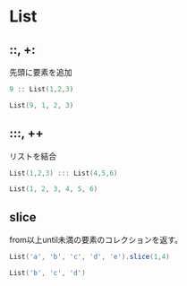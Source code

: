 # List

## ::, +:

先頭に要素を追加

```scala
9 :: List(1,2,3)

List(9, 1, 2, 3)
```

## :::, ++

リストを結合

```scala
List(1,2,3) ::: List(4,5,6)

List(1, 2, 3, 4, 5, 6)
```

## slice

from以上until未満の要素のコレクションを返す。

```scala
List('a', 'b', 'c', 'd', 'e').slice(1,4)    

List('b', 'c', 'd')
```

